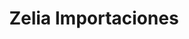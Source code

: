 ---
title: "Zelia Importaciones"
url: /barrios-unidos/zelia-importaciones/
shop: piezas de automóviles
---